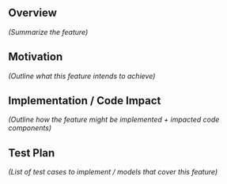 ## Overview

*(Summarize the feature)*

## Motivation

*(Outline what this feature intends to achieve)*

## Implementation / Code Impact

*(Outline how the feature might be implemented + impacted code components)*

## Test Plan

*(List of test cases to implement / models that cover this feature)*
